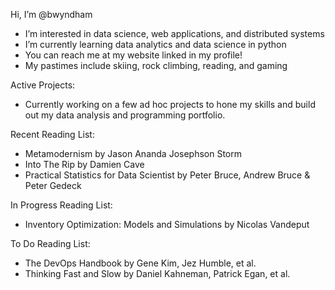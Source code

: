 Hi, I’m @bwyndham
- I’m interested in data science, web applications, and distributed systems
- I’m currently learning data analytics and data science in python
- You can reach me at my website linked in my profile! 
- My pastimes include skiing, rock climbing, reading, and gaming

Active Projects:
- Currently working on a few ad hoc projects to hone my skills and build out my data analysis and programming portfolio.

Recent Reading List:
- Metamodernism by Jason Ananda Josephson Storm
- Into The Rip by Damien Cave
- Practical Statistics for Data Scientist by Peter Bruce, Andrew Bruce & Peter Gedeck

In Progress Reading List:
- Inventory Optimization: Models and Simulations by Nicolas Vandeput

To Do Reading List:
- The DevOps Handbook by Gene Kim, Jez Humble, et al.
- Thinking Fast and Slow by Daniel Kahneman, Patrick Egan, et al.

